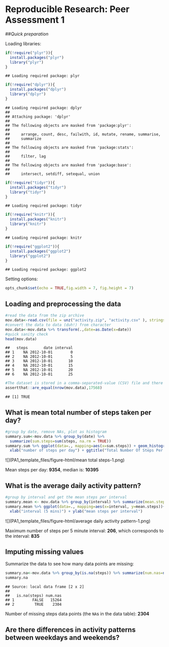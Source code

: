 # Reproducible Research: Peer Assessment 1
##*Quick preparation*

Loading libraries:


```r
if(!require("plyr")){
  install.packages("plyr")
  library("plyr")
}
```

```
## Loading required package: plyr
```

```r
if(!require("dplyr")){
  install.packages("dplyr")
  library("dplyr")
}
```

```
## Loading required package: dplyr
## 
## Attaching package: 'dplyr'
## 
## The following objects are masked from 'package:plyr':
## 
##     arrange, count, desc, failwith, id, mutate, rename, summarise,
##     summarize
## 
## The following objects are masked from 'package:stats':
## 
##     filter, lag
## 
## The following objects are masked from 'package:base':
## 
##     intersect, setdiff, setequal, union
```

```r
if(!require("tidyr")){
  install.packages("tidyr")
  library("tidyr")
}
```

```
## Loading required package: tidyr
```

```r
if(!require("knitr")){
  install.packages("knitr")
  library("knitr")
}
```

```
## Loading required package: knitr
```

```r
if(!require("ggplot2")){
  install.packages("ggplot2")
  library("ggplot2")
}
```

```
## Loading required package: ggplot2
```

Setting options:


```r
opts_chunk$set(echo = TRUE,fig.width = 7, fig.height = 7)
```

## Loading and preprocessing the data


```r
#read the data from the zip archive
mov.data<-read.csv(file = unz("activity.zip", "activity.csv" ), stringsAsFactors = FALSE, header = TRUE)
#convert the data to data (duh!) from character
mov.data<-mov.data %>% transform(.,date=as.Date(x=date))
#quick sanity check
head(mov.data)
```

```
##   steps       date interval
## 1    NA 2012-10-01        0
## 2    NA 2012-10-01        5
## 3    NA 2012-10-01       10
## 4    NA 2012-10-01       15
## 5    NA 2012-10-01       20
## 6    NA 2012-10-01       25
```

```r
#The dataset is stored in a comma-separated-value (CSV) file and there are a total of 17,568 observations in this dataset.
assertthat::are_equal(nrow(mov.data),17568)
```

```
## [1] TRUE
```


## What is mean total number of steps taken per day?


```r
#group by date, remove NAs, plot as histogram
summary.sum<-mov.data %>% group_by(date) %>% 
  summarize(sum.steps=sum(steps, na.rm = TRUE))
summary.sum %>% ggplot(data=., mapping=aes(x=sum.steps)) + geom_histogram(binwidth=1000, fill="steelblue", color="black") +
  xlab("number of steps per day") + ggtitle("Total Number Of Steps Per Day")
```

![](PA1_template_files/figure-html/mean total steps-1.png) 

Mean steps per day: **9354**, median is: **10395**

## What is the average daily activity pattern?


```r
#group by interval and get the mean steps per interval
summary.mean <- mov.data %>% group_by(interval) %>% summarize(mean.steps=mean(steps, na.rm = TRUE))
summary.mean %>% ggplot(data=., mapping=aes(x=interval, y=mean.steps))+geom_line(color="steelblue") +
  xlab("interval (5 mins)") + ylab("mean steps per interval")
```

![](PA1_template_files/figure-html/average daily activity pattern-1.png) 

Maximum number of steps per 5 minute interval: **206**, which corresponds to the interval: **835**

## Imputing missing values

Summarize the data to see how many data points are missing:


```r
summary.na<-mov.data %>% group_by(is.na(steps)) %>% summarize(num.nas=n())
summary.na
```

```
## Source: local data frame [2 x 2]
## 
##   is.na(steps) num.nas
## 1        FALSE   15264
## 2         TRUE    2304
```

Number of missing steps data points (the `NA`s in the data table): **2304**


## Are there differences in activity patterns between weekdays and weekends?
